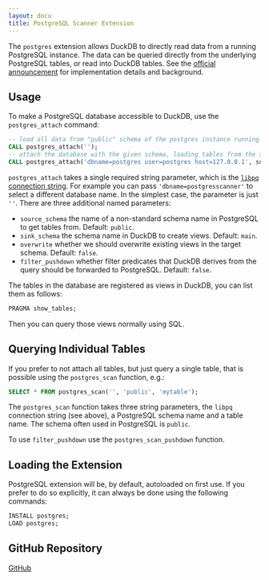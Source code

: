 ```yaml
---
layout: docu
title: PostgreSQL Scanner Extension
---
```


The `postgres` extension allows DuckDB to directly read data from a running PostgreSQL instance. The data can be queried directly from the underlying PostgreSQL tables, or read into DuckDB tables. See the [official announcement](/2022/09/30/postgres-scanner) for implementation details and background.

## Usage

To make a PostgreSQL database accessible to DuckDB, use the `postgres_attach` command:

```sql
-- load all data from "public" schema of the postgres instance running on localhost into the schema "main"  
CALL postgres_attach('');
-- attach the database with the given schema, loading tables from the source schema "public" into the target schema "abc"
CALL postgres_attach('dbname=postgres user=postgres host=127.0.0.1', source_schema='public', sink_schema='abc');
```

`postgres_attach` takes a single required string parameter, which is the [`libpq` connection string](https://www.postgresql.org/docs/current/libpq-connect.html#LIBPQ-CONNSTRING). For example you can pass `'dbname=postgresscanner'` to select a different database name. In the simplest case, the parameter is just `''`. There are three additional named parameters:

* `source_schema` the name of a non-standard schema name in PostgreSQL to get tables from. Default: `public`.
* `sink_schema` the schema name in DuckDB to create views. Default: `main`.
* `overwrite` whether we should overwrite existing views in the target schema. Default: `false`.
* `filter_pushdown` whether filter predicates that DuckDB derives from the query should be forwarded to PostgreSQL. Default: `false`.


The tables in the database are registered as views in DuckDB, you can list them as follows:

```sql
PRAGMA show_tables;
```

Then you can query those views normally using SQL.

## Querying Individual Tables

If you prefer to not attach all tables, but just query a single table, that is possible using the `postgres_scan` function, e.g.:

```sql
SELECT * FROM postgres_scan('', 'public', 'mytable');
```

The `postgres_scan` function takes three string parameters, the `libpq` connection string (see above), a PostgreSQL schema name and a table name. The schema often used in PostgreSQL is `public`.

To use `filter_pushdown` use the `postgres_scan_pushdown` function.

## Loading the Extension

PostgreSQL extension will be, by default, autoloaded on first use. If you prefer to do so explicitly, it can always be done using the following commands:

```sql
INSTALL postgres;
LOAD postgres;
```

## GitHub Repository

[<span class="github">GitHub</span>](https://github.com/duckdblabs/postgres_scanner)